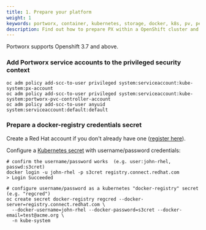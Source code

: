 ```yaml
---
title: 1. Prepare your platform
weight: 1
keywords: portworx, container, kubernetes, storage, docker, k8s, pv, persistent disk, openshift
description: Find out how to prepare PX within a OpenShift cluster and have PX provide highly available volumes to any application deployed via Kubernetes.
---
```


Portworx supports Openshift 3.7 and above.

### Add Portworx service accounts to the privileged security context

```text
oc adm policy add-scc-to-user privileged system:serviceaccount:kube-system:px-account
oc adm policy add-scc-to-user privileged system:serviceaccount:kube-system:portworx-pvc-controller-account
oc adm policy add-scc-to-user anyuid system:serviceaccount:default:default
```

### Prepare a docker-registry credentials secret

Create a Red Hat account if you don't already have one \([register here](https://www.redhat.com/wapps/ugc/register.html)\).

Configure a [Kubernetes secret](https://kubernetes.io/docs/concepts/containers/images/#creating-a-secret-with-a-docker-config) with username/password credentials:

```text
# confirm the username/password works  (e.g. user:john-rhel, passwd:s3cret)
docker login -u john-rhel -p s3cret registry.connect.redhat.com
> Login Succeeded

# configure username/password as a kubernetes "docker-registry" secret  (e.g. "regcred")
oc create secret docker-registry regcred --docker-server=registry.connect.redhat.com \
  --docker-username=john-rhel --docker-password=s3cret --docker-email=test@acme.org \
  -n kube-system
```
